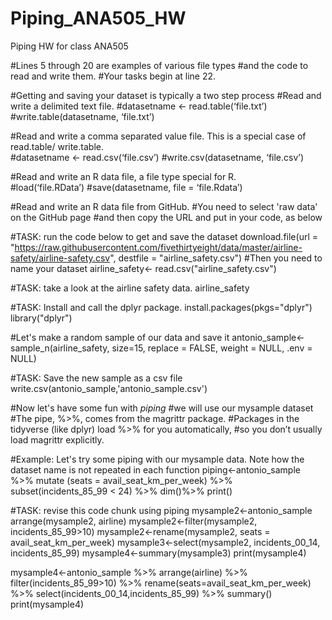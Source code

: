 # Piping_ANA505_HW
Piping HW for class ANA505

#Lines 5 through 20 are examples of various file types 
#and the code to read and write them. 
#Your tasks begin at line 22.

#Getting and saving your dataset is typically a two step process
#Read and write a delimited text file.
#datasetname <- read.table(‘file.txt’)
#write.table(datasetname, ‘file.txt’)

#Read and write a comma separated value file. This is a special case of read.table/ write.table.	
#datasetname <- read.csv(‘file.csv’)
#write.csv(datasetname, ‘file.csv’)

#Read and write an R data file, a file type special for R.	
#load(‘file.RData’)
#save(datasetname, file = ‘file.Rdata’)

#Read and write an R data file from GitHub.
#You need to select 'raw data' on the GitHub page 
#and then copy the URL and put in your code, as below

#TASK: run the code below to get and save the dataset
download.file(url = "https://raw.githubusercontent.com/fivethirtyeight/data/master/airline-safety/airline-safety.csv", destfile = "airline_safety.csv")
#Then you need to name your dataset
airline_safety<- read.csv("airline_safety.csv")

#TASK: take a look at the airline safety data. 
airline_safety

#TASK: Install and call the dplyr package. 
install.packages(pkgs="dplyr")
library("dplyr")

#Let's make a random sample of our data and save it
antonio_sample<-sample_n(airline_safety, size=15, replace = FALSE, weight = NULL, .env = NULL)

#TASK: Save the new sample as a csv file
write.csv(antonio_sample,'antonio_sample.csv')

#Now let's have some fun with *piping*
#we will use our mysample dataset
#The pipe, %>%, comes from the magrittr package. 
#Packages in the tidyverse (like dplyr) load %>% for you automatically, 
#so you don’t usually load magrittr explicitly.

#Example: Let's try some piping with our mysample data. Note how the dataset name is not repeated in each function
piping<-antonio_sample %>% 
  mutate (seats = avail_seat_km_per_week) %>%
  subset(incidents_85_99 < 24) %>%
  dim()%>%
  print()

#TASK: revise this code chunk using piping
mysample2<-antonio_sample
arrange(mysample2, airline)
mysample2<-filter(mysample2, incidents_85_99>10)
mysample2<-rename(mysample2, seats = avail_seat_km_per_week)
mysample3<-select(mysample2, incidents_00_14, incidents_85_99)
mysample4<-summary(mysample3)
print(mysample4)

mysample4<-antonio_sample %>%
  arrange(airline) %>%
  filter(incidents_85_99>10) %>%
  rename(seats=avail_seat_km_per_week) %>%
  select(incidents_00_14,incidents_85_99) %>%
  summary()
print(mysample4)
